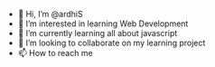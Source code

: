 - 👋 Hi, I’m @ardhiS
- 👀 I’m interested in learning Web Development
- 🌱 I’m currently learning all about javascript
- 💞️ I’m looking to collaborate on my learning project
- 📫 How to reach me 

<!---
ardhiS/ardhiS is a ✨ special ✨ repository because its `README.md` (this file) appears on your GitHub profile.
You can click the Preview link to take a look at your changes.
--->
